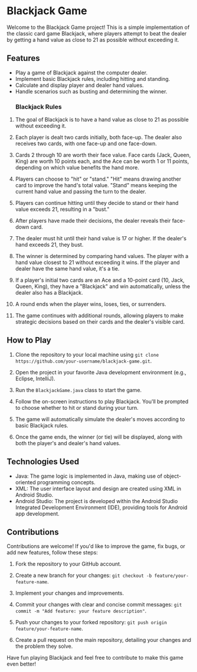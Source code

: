 # Blackjack Game

Welcome to the Blackjack Game project! This is a simple implementation of the classic card game Blackjack, where players attempt to beat the dealer by getting a hand value as close to 21 as possible without exceeding it.

## Features

- Play a game of Blackjack against the computer dealer.
- Implement basic Blackjack rules, including hitting and standing.
- Calculate and display player and dealer hand values.
- Handle scenarios such as busting and determining the winner.
  ### Blackjack Rules

1. The goal of Blackjack is to have a hand value as close to 21 as possible without exceeding it.

2. Each player is dealt two cards initially, both face-up. The dealer also receives two cards, with one face-up and one face-down.

3. Cards 2 through 10 are worth their face value. Face cards (Jack, Queen, King) are worth 10 points each, and the Ace can be worth 1 or 11 points, depending on which value benefits the hand more.

4. Players can choose to "hit" or "stand." "Hit" means drawing another card to improve the hand's total value. "Stand" means keeping the current hand value and passing the turn to the dealer.

5. Players can continue hitting until they decide to stand or their hand value exceeds 21, resulting in a "bust."

6. After players have made their decisions, the dealer reveals their face-down card.

7. The dealer must hit until their hand value is 17 or higher. If the dealer's hand exceeds 21, they bust.

8. The winner is determined by comparing hand values. The player with a hand value closest to 21 without exceeding it wins. If the player and dealer have the same hand value, it's a tie.

9. If a player's initial two cards are an Ace and a 10-point card (10, Jack, Queen, King), they have a "Blackjack" and win automatically, unless the dealer also has a Blackjack.

10. A round ends when the player wins, loses, ties, or surrenders.

11. The game continues with additional rounds, allowing players to make strategic decisions based on their cards and the dealer's visible card.

## How to Play

1. Clone the repository to your local machine using `git clone https://github.com/your-username/blackjack-game.git`.

2. Open the project in your favorite Java development environment (e.g., Eclipse, IntelliJ).

3. Run the `BlackjackGame.java` class to start the game.

4. Follow the on-screen instructions to play Blackjack. You'll be prompted to choose whether to hit or stand during your turn.

5. The game will automatically simulate the dealer's moves according to basic Blackjack rules.

6. Once the game ends, the winner (or tie) will be displayed, along with both the player's and dealer's hand values.

## Technologies Used

- Java: The game logic is implemented in Java, making use of object-oriented programming concepts.
- XML: The user interface layout and design are created using XML in Android Studio.
- Android Studio: The project is developed within the Android Studio Integrated Development Environment (IDE), providing tools for Android app development.

## Contributions

Contributions are welcome! If you'd like to improve the game, fix bugs, or add new features, follow these steps:

1. Fork the repository to your GitHub account.

2. Create a new branch for your changes: `git checkout -b feature/your-feature-name`.

3. Implement your changes and improvements.

4. Commit your changes with clear and concise commit messages: `git commit -m "Add feature: your feature description"`.

5. Push your changes to your forked repository: `git push origin feature/your-feature-name`.

6. Create a pull request on the main repository, detailing your changes and the problem they solve.

Have fun playing Blackjack and feel free to contribute to make this game even better!

